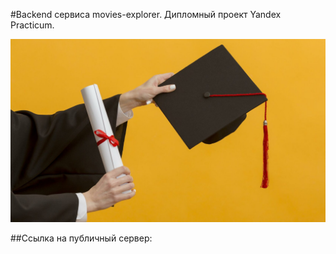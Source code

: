 #Backend сервиса movies-explorer. Дипломный проект Yandex Practicum.

![](./ReadMe.jpg)

##Ссылка на публичный сервер: 
